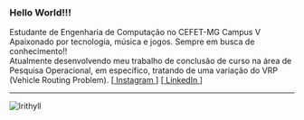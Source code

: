 ### Hello World!!!

Estudante de Engenharia de Computação no CEFET-MG Campus V \
Apaixonado por tecnologia, música e jogos. Sempre em busca de conhecimento!! \
Atualmente desenvolvendo meu trabalho de conclusão de curso na área de Pesquisa Operacional, em específico, tratando de uma variação do VRP (Vehicle Routing Problem).
[<a href="https://www.instagram.com/jvsouzx/"> Instagram </a>] [<a href="https://www.linkedin.com/in/jorgevgsouza/"> LinkedIn </a>]

--------------------------------------------

![Irithyll](https://user-images.githubusercontent.com/60747654/149629057-56e89852-6754-4e4e-9627-be8fb4ae960b.gif)

